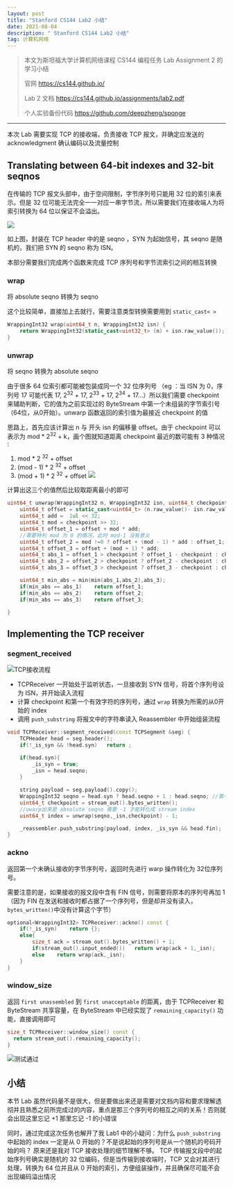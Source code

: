 ```yaml
---
layout: post
title: "Stanford CS144 Lab2 小结"
date: 2021-08-04 
description: " Stanford CS144 Lab2 小结"
tag: 计算机网络
---  
```



> 本文为斯坦福大学计算机网络课程 CS144 编程任务 Lab Assignment 2 的学习小结
> 
> 官网 https://cs144.github.io/
>
> Lab 2 文档 https://cs144.github.io/assignments/lab2.pdf
>
> 个人实验备份代码 https://github.com/deepzheng/sponge

---

本次 Lab 需要实现 TCP 的接收端，负责接收 TCP 报文，并确定应发送的 acknowledgment 确认编码以及流量控制

## Translating between 64-bit indexes and 32-bit seqnos

在传输的 TCP 报文头部中，由于空间限制，字节序列号只能用 32 位的索引来表示。但是 32 位可能无法完全一一对应一串字节流，所以需要我们在接收端人为将索引转换为 64 位以保证不会溢出。

![](https://pic4.zhimg.com/80/v2-6bcc3809f841934db004b62596f14549.png)

如上图，封装在 TCP header 中的是 seqno ，SYN 为起始信号，其 seqno 是随机的，我们把 SYN 的 seqno 称为 ISN。

本部分需要我们完成两个函数来完成 TCP 序列号和字节流索引之间的相互转换

### wrap

将 absolute seqno 转换为 seqno

这个比较简单，直接加上去就行，需要注意类型转换需要用到 `static_cast< >` 

```C++ 
WrappingInt32 wrap(uint64_t n, WrappingInt32 isn) {
    return WrappingInt32(static_cast<uint32_t> (n) + isn.raw_value());
}
```

### unwrap

将 seqno 转换为 absolute seqno

由于很多 64 位索引都可能被包装成同一个 32 位序列号 （eg ：当 ISN 为 0，序列号 17 可能代表 17, 2<sup>32</sup> + 17, 2<sup>33</sup> + 17, 2<sup>34</sup> + 17...）所以我们需要 checkpoint 来辅助判断，它的值为之前实现过的 ByteStream 中第一个未组装的字节索引号（64位，从0开始）。unwarp 函数返回的索引值为最接近 checkpoint 的值

思路上，首先应该计算出 n 与 开头 isn 的偏移量 offset。由于 checkpoint 可以表示为  mod * 2<sup>32</sup> + k，画个图就知道距离 checkpoint 最近的数可能有 3 种情况 :

1. mod * 2 <sup>32</sup> + offset
2. (mod - 1) * 2 <sup>32</sup> + offset
3. (mod + 1) * 2 <sup>32</sup> + offset
![](https://pic4.zhimg.com/80/v2-c93d8267a527a0fc55e5184e014eebf6.png)

计算出这三个的值然后比较取距离最小的即可

```C++
uint64_t unwrap(WrappingInt32 n, WrappingInt32 isn, uint64_t checkpoint) {
    uint64_t offset = static_cast<uint64_t> (n.raw_value()- isn.raw_value());
    uint64_t add =  1ul << 32;
    uint64_t mod = checkpoint >> 32;
    uint64_t offset_1 = offset + mod * add;
    //需要特判 mod 为 0 的情况，此时 mod-1 没有意义
    uint64_t offset_2 = mod !=0 ? offset + (mod - 1) * add : offset_1; 
    uint64_t offset_3 = offset + (mod + 1) * add;
    uint64_t abs_1 = offset_1 > checkpoint ? offset_1 - checkpoint : checkpoint - offset_1;
    uint64_t abs_2 = offset_2 > checkpoint ? offset_2 - checkpoint : checkpoint - offset_2;
    uint64_t abs_3 = offset_3 > checkpoint ? offset_3 - checkpoint : checkpoint - offset_3;

    uint64_t min_abs = min(min(abs_1,abs_2),abs_3);
    if(min_abs == abs_1)    return offset_1;
    if(min_abs == abs_2)    return offset_2;
    if(min_abs == abs_3)    return offset_3;

}
```

## Implementing the TCP receiver


### segment_received

![TCP接收流程](https://pic4.zhimg.com/80/v2-df7a29961fd900005dcdc3e8173a5184.png)

* TCPReceiver 一开始处于监听状态，一旦接收到 SYN 信号，将首个序列号设为 ISN，并开始读入流程
* 计算 checkpoint 和第一个有效字符的序列号，通过 `wrap` 转换为所需的从0开始的 index 
* 调用 `push_substring` 将报文中的字符串读入 Reassembler 中开始组装流程


```C++
void TCPReceiver::segment_received(const TCPSegment &seg) {
    TCPHeader head = seg.header();
    if(!_is_syn && !head.syn)   return ;

    if(head.syn){
        _is_syn = true;
        _isn = head.seqno; 
    }
    
    string payload = seg.payload().copy();
    WrappingInt32 seqno = head.syn ? head.seqno + 1 : head.seqno; //第一个有效字符的序列号    
    uint64_t checkpoint = stream_out().bytes_written();
    //uwarp出来是 absolute seqno 需要 -1 才能转化成 stream index
    uint64_t index = unwrap(seqno,_isn,checkpoint) - 1;

    _reassembler.push_substring(payload, index, _is_syn && head.fin);
}
```

### ackno

返回第一个未确认接收的字节序列号，返回时先进行 warp 操作转化为 32位序列号。

需要注意的是，如果接收的报文段中含有 FIN 信号，则需要将原本的序列号再加 1（因为 FIN 在发送和接收时都占据了一个序列号，但是却并没有读入，`bytes_written()`中没有计算这个字节）

```C++
optional<WrappingInt32> TCPReceiver::ackno() const { 
    if(!_is_syn)    return {};
    else{
        size_t ack = stream_out().bytes_written() + 1;
        if(stream_out().input_ended())   return wrap(ack + 1,_isn); 
        else    return wrap(ack,_isn); 
    }
}
```

### window_size

返回 `first unassembled` 到 `first unacceptable` 的距离，由于 TCPReceiver 和 ByteStream 共享容量，在 ByteStream 中已经实现了 `remaining_capacity()` 功能，直接调用即可

```C++
size_t TCPReceiver::window_size() const { 
  return stream_out().remaining_capacity();
}
```

![测试通过](https://pic4.zhimg.com/80/v2-3d3bb386b10e6cac2ce96704af8848bc.png)

## 小结

本节 Lab 虽然代码量不是很大，但是要做出来还是需要对文档内容和要求理解透彻并且熟悉之前所完成过的内容，重点是那三个序列号的相互之间的关系！否则就会出现这里忘记 +1 那里忘记 -1 的小错误

同时，通过完成这次任务也解开了我 Lab1 中的小疑问：为什么 `push_substring` 中起始的 index 一定是从 0 开始的？不是说起始的序列号是从一个随机的号码开始的吗？ 原来还是我对 TCP 接收处理的细节理解不够。 TCP 传输报文段中的起始序列号确实是随机的 32 位编码，但是当传输到接收端时，TCP 又会对其进行处理，转换为 64 位并且从 0 开始的索引，方便组装操作，并且确保尽可能不会出现编码溢出情况